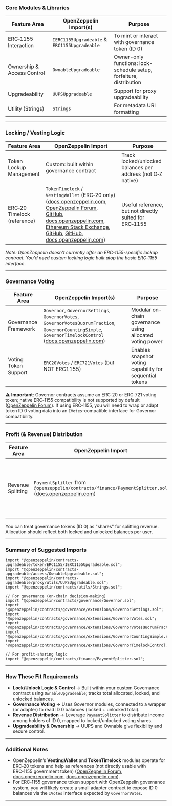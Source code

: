 ### Core Modules & Libraries

| Feature Area               | OpenZeppelin Import(s)                       | Purpose                                                             |
| -------------------------- | -------------------------------------------- | ------------------------------------------------------------------- |
| ERC‑1155 Interaction       | `IERC1155Upgradeable` & `ERC1155Upgradeable` | To mint or interact with governance token (ID 0)                    |
| Ownership & Access Control | `OwnableUpgradeable`                         | Owner-only functions: lock-schedule setup, forfeiture, distribution |
| Upgradeability             | `UUPSUpgradeable`                            | Support for proxy upgradeability                                    |
| Utility (Strings)          | `Strings`                                    | For metadata URI formatting                                         |

---

### Locking / Vesting Logic

| Feature Area                | OpenZeppelin Import                                                                                                                                                                                                                                                                                                                                                                                                                                                                                                                                                                                                                                                                                                                                                                                                                                                                                                                                                                          | Purpose                                                     |
| --------------------------- | -------------------------------------------------------------------------------------------------------------------------------------------------------------------------------------------------------------------------------------------------------------------------------------------------------------------------------------------------------------------------------------------------------------------------------------------------------------------------------------------------------------------------------------------------------------------------------------------------------------------------------------------------------------------------------------------------------------------------------------------------------------------------------------------------------------------------------------------------------------------------------------------------------------------------------------------------------------------------------------------- | ----------------------------------------------------------- |
| Token Lockup Management     | Custom: built within governance contract                                                                                                                                                                                                                                                                                                                                                                                                                                                                                                                                                                                                                                                                                                                                                                                                                                                                                                                                                     | Track locked/unlocked balances per address (not O‑Z native) |
| ERC‑20 Timelock (reference) | `TokenTimelock` / `VestingWallet` (ERC‑20 only) ([docs.openzeppelin.com](https://docs.openzeppelin.com/contracts/4.x/api/finance?utm_source=chatgpt.com), [OpenZeppelin Forum](https://forum.openzeppelin.com/t/erc1155-as-governance-token/38619?utm_source=chatgpt.com), [GitHub](https://github.com/OpenZeppelin/openzeppelin-contracts/blob/master/contracts/governance/Governor.sol?utm_source=chatgpt.com), [docs.openzeppelin.com](https://docs.openzeppelin.com/contracts/4.x/governance?utm_source=chatgpt.com), [Ethereum Stack Exchange](https://ethereum.stackexchange.com/questions/114390/creating-a-multi-use-timelock-contract?utm_source=chatgpt.com), [GitHub](https://github.com/binodnp/openzeppelin-solidity/blob/master/docs/TokenVesting.md?utm_source=chatgpt.com), [GitHub](https://github.com/dmitri-ross/protocol-contracts?utm_source=chatgpt.com), [docs.openzeppelin.com](https://docs.openzeppelin.com/contracts/4.x/api/token/ERC20?utm_source=chatgpt.com)) | Useful reference, but not directly suited for ERC‑1155      |

*Note: OpenZeppelin doesn't currently offer an ERC‑1155-specific lockup contract. You'd need custom locking logic built atop the basic ERC‑1155 interface.*

---

### Governance Voting

| Feature Area         | OpenZeppelin Import(s)                                                                                                                                                                                                                           | Purpose                                                  |
| -------------------- | ------------------------------------------------------------------------------------------------------------------------------------------------------------------------------------------------------------------------------------------------ | -------------------------------------------------------- |
| Governance Framework | `Governor`, `GovernorSettings`, `GovernorVotes`, `GovernorVotesQuorumFraction`, `GovernorCountingSimple`, `GovernorTimelockControl` ([docs.openzeppelin.com](https://docs.openzeppelin.com/contracts/4.x/api/governance?utm_source=chatgpt.com)) | Modular on-chain governance using allocated voting power |
| Voting Token Support | `ERC20Votes` / `ERC721Votes` (but NOT ERC1155)                                                                                                                                                                                                   | Enables snapshot voting capability for sequential tokens |

⚠️ **Important**: Governor contracts assume an ERC‑20 or ERC‑721 voting token; native ERC‑1155 compatibility is not supported by default ([OpenZeppelin Forum](https://forum.openzeppelin.com/t/erc1155-as-governance-token/38619?utm_source=chatgpt.com)). If using ERC‑1155, you will need to wrap or adapt token ID 0 voting data into an `IVotes`-compatible interface for Governor compatibility.

---

### Profit (& Revenue) Distribution

| Feature Area      | OpenZeppelin Import                                                                                                                                                                    | Purpose                                                                      |
| ----------------- | -------------------------------------------------------------------------------------------------------------------------------------------------------------------------------------- | ---------------------------------------------------------------------------- |
| Revenue Splitting | `PaymentSplitter` from `@openzeppelin/contracts/finance/PaymentSplitter.sol` ([docs.openzeppelin.com](https://docs.openzeppelin.com/contracts/4.x/api/finance?utm_source=chatgpt.com)) | Distributes income (ETH or ERC‑20 tokens) pro-rata based on share allocation |

You can treat governance tokens (ID 0) as "shares" for splitting revenue. Allocation should reflect both locked and unlocked balances per user.

---

### Summary of Suggested Imports

```solidity
import "@openzeppelin/contracts-upgradeable/token/ERC1155/IERC1155Upgradeable.sol";
import "@openzeppelin/contracts-upgradeable/access/OwnableUpgradeable.sol";
import "@openzeppelin/contracts-upgradeable/proxy/utils/UUPSUpgradeable.sol";
import "@openzeppelin/contracts/utils/Strings.sol";

// For governance (on-chain decision-making)
import "@openzeppelin/contracts/governance/Governor.sol";
import "@openzeppelin/contracts/governance/extensions/GovernorSettings.sol";
import "@openzeppelin/contracts/governance/extensions/GovernorVotes.sol";
import "@openzeppelin/contracts/governance/extensions/GovernorVotesQuorumFraction.sol";
import "@openzeppelin/contracts/governance/extensions/GovernorCountingSimple.sol";
import "@openzeppelin/contracts/governance/extensions/GovernorTimelockControl.sol";

// For profit-sharing logic
import "@openzeppelin/contracts/finance/PaymentSplitter.sol";
```

---

### How These Fit  Requirements

- **Lock/Unlock Logic & Control** → Built within your custom Governance contract using `OwnableUpgradeable`; tracks total allocated, locked, and unlocked balances.
- **Governance Voting** → Uses Governor modules, connected to a wrapper (or adapter) to read ID 0 balances (locked + unlocked total).
- **Revenue Distribution** → Leverage `PaymentSplitter` to distribute income among holders of ID 0, mapped to locked/unlocked voting shares.
- **Upgradeability & Ownership** → UUPS and Ownable give flexibility and secure control.

---

### Additional Notes

- OpenZeppelin’s **VestingWallet** and **TokenTimelock** modules operate for ERC‑20 tokens and help as references (not directly usable with ERC‑1155 government token) ([OpenZeppelin Forum](https://forum.openzeppelin.com/t/how-to-use-tokentimelock-sol-to-lock-up-tokens/738?utm_source=chatgpt.com), [docs.openzeppelin.com](https://docs.openzeppelin.com/contracts/4.x/api/finance?utm_source=chatgpt.com), [docs.openzeppelin.com](https://docs.openzeppelin.com/contracts/4.x/api/governance?utm_source=chatgpt.com)).
- For ERC‑1155 governance token support with OpenZeppelin governance system, you will likely create a small adapter contract to expose ID 0 balances via the `IVotes` interface expected by `GovernorVotes`.

---
